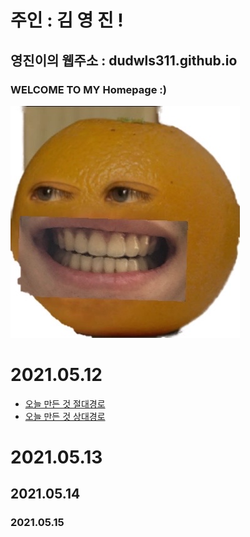 
 
 

# 주인 : 김 영 진 !

## 영진이의 웹주소 : dudwls311.github.io     

### WELCOME TO MY Homepage :)


![](KakaoTalk_20210512_225601355.jpg)





# 2021.05.12 

 - [오늘 만든 것 절대경로](./test.md)
 - [오늘 만든 것 상대경로](test.md)

# 2021.05.13

## 2021.05.14

### 2021.05.15





